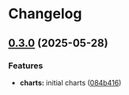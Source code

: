 # Changelog

## [0.3.0](https://github.com/dom-lc/poc-release-please/compare/ingress-nginx-v0.2.0...ingress-nginx-v0.3.0) (2025-05-28)


### Features

* **charts:** initial charts ([084b416](https://github.com/dom-lc/poc-release-please/commit/084b416b96fbc1c3c79fa31abbc25fd7e7e45a69))
